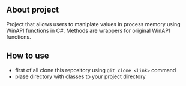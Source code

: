 ## About project

Project that allows users to maniplate values in process memory using WinAPI functions in C#. Methods are wrappers for original WinAPI functions.

## How to use

- first of all clone this repository using `git clone <link>` command
- plase directory with classes to your project directory